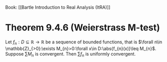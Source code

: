 Book: [[Bartle Introduction to Real Analysis (ItRA)]]
# Theorem 9.4.6 (Weierstrass M-test)
Let $f_{n}:D\subseteq \mathbb{R}\to \mathbb{R}$ be a sequence of bounded functions,
that is $\forall n\in \mathbb{Z}_{>0}:\exists M_{n}>0:\forall x\in D:\abs{f_{n}(x)}\leq M_{n}$.
Suppose $\sum M_{n}$ is convergent.
Then $\sum f_{n}$ is uniformly convergent.